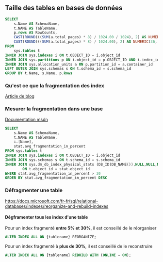﻿---
tags: Sql-Server
---

## Taille des tables en bases de donn&eacute;es

```` sql
SELECT 
    s.Name AS SchemaName,
    t.NAME AS TableName,
    p.rows AS RowCounts,
    CAST(ROUND(((SUM(a.total_pages) * 8) / 1024.00 / 1024), 2) AS NUMERIC(36, 2)) AS TotalSpaceGB,
    CAST(ROUND(((SUM(a.total_pages) * 8) / 1024.00), 2) AS NUMERIC(36, 2)) AS TotalSpaceMB
FROM 
    sys.tables t
INNER JOIN sys.indexes i ON t.OBJECT_ID = i.object_id
INNER JOIN sys.partitions p ON i.object_id = p.OBJECT_ID AND i.index_id = p.index_id
INNER JOIN sys.allocation_units a ON p.partition_id = a.container_id
LEFT OUTER JOIN sys.schemas s ON t.schema_id = s.schema_id
GROUP BY t.Name, s.Name, p.Rows
````


### Qu'est ce que la fragmentation des index
[Article de blog](https://blog.developpez.com/mikedavem/p10152/sql-server-2005/architecture/fragmentation_des_indexes_et_fragments_q)

### Mesurer la fragmentation dans une base
[Documentation msdn](https://docs.microsoft.com/fr-fr/sql/relational-databases/system-dynamic-management-views/sys-dm-db-index-physical-stats-transact-sql)

```` sql
SELECT 
    s.Name AS SchemaName,
    t.NAME AS TableName,
    i.[Name],
    stat.avg_fragmentation_in_percent
FROM sys.tables t
INNER JOIN sys.indexes i ON t.OBJECT_ID = i.object_id
INNER JOIN sys.schemas s ON t.schema_id = s.schema_id
INNER JOIN sys.dm_db_index_physical_stats (DB_ID(DB_NAME()),NULL,NULL,NULL,NULL) stat
        ON t.object_id = stat.object_id
WHERE stat.avg_fragmentation_in_percent > 30
ORDER BY stat.avg_fragmentation_in_percent DESC
````
### Défragmenter une table
https://docs.microsoft.com/fr-fr/sql/relational-databases/indexes/reorganize-and-rebuild-indexes

#### Dégframenter tous les index d'une table

Pour un index fragmenté **entre  5% et 30%**, il est conseillé de le réorganiser
```` sql
ALTER INDEX ALL ON {tablename} REORGANIZE;
````

Pour un index fragmenté à **plus de 30%**, il est conseillé de le reconstruire
```` sql
ALTER INDEX ALL ON {tablename} REBUILD WITH (ONLINE = ON);
````